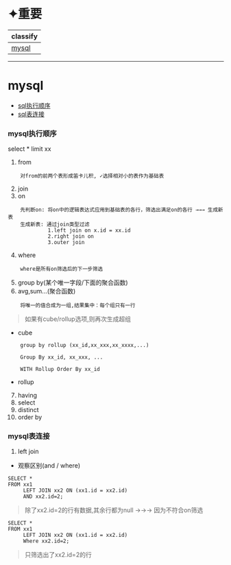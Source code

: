 # ✦重要

classify|
---|
[mysql](#mysql)|

---
# mysql
* [sql执行顺序](#mysql执行顺序)
* [sql表连接](#mysql表连接)

### mysql执行顺序
select * limit xx
1. from
```
    对from的前两个表形成笛卡儿积, ✓选择相对小的表作为基础表
```
2. join
3. on
```
    先判断on: 将on中的逻辑表达式应用到基础表的各行，筛选出满足on的各行 →→→ 生成新表
    生成新表: 通过join类型过滤
             1.left join on x.id = xx.id
             2.right join on
             3.outer join
```
4. where
```
    where是所有on筛选后的下一步筛选
```
5. group by(某个唯一字段/下面的聚合函数)
6. avg,sum...(聚合函数)
```
    将唯一的值合成为一组,结果集中：每个组只有一行
```
> 如果有cube/rollup选项,则再次生成超组
* cube
```
    group by rollup (xx_id,xx_xxx,xx_xxxx,...)
    
    Group By xx_id, xx_xxx, ...

    WITH Rollup Order By xx_id
```
* rollup
7. having
8. select
9. distinct
10. order by


### mysql表连接
1. left join
* 观察区别(and / where)
```
SELECT * 
FROM xx1 
     LEFT JOIN xx2 ON (xx1.id = xx2.id)
     AND xx2.id=2;
```
> 除了xx2.id=2的行有数据,其余行都为null →→→ 因为不符合on筛选
```
SELECT * 
FROM xx1 
     LEFT JOIN xx2 ON (xx1.id = xx2.id)
     Where xx2.id=2;
```
> 只筛选出了xx2.id=2的行
